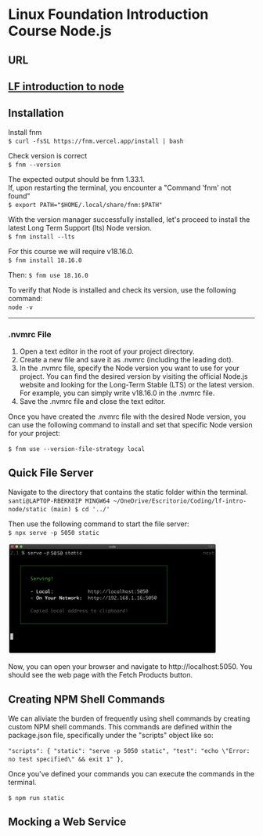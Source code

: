 # Linux Foundation Introduction Course Node.js

## URL

## [LF introduction to node](https://training.linuxfoundation.org/training/introduction-to-nodejs-lfw111/)

## Installation

Install fnm  
`$ curl -fsSL ht‌tps://fnm.vercel.app/install | bash`

Check version is correct  
`$ fnm --version`

The expected output should be fnm 1.33.1.  
If, upon restarting the terminal, you encounter a "Command 'fnm' not found"  
`$ export PATH="$HOME/.local/share/fnm:$PATH"`

With the version manager successfully installed, let's proceed to install the latest Long Term Support (lts) Node version.  
`$ fnm install --lts`

For this course we will require v18.16.0.  
` $ fnm install 18.16.0 `

Then:
` $ fnm use 18.16.0 `

To verify that Node is installed and check its version, use the following command:  
`node -v`

---

### .nvmrc File

1. Open a text editor in the root of your project directory.
2. Create a new file and save it as .nvmrc (including the leading dot).
3. In the .nvmrc file, specify the Node version you want to use for your project. You can find the desired version by visiting the official Node.js website and looking for the Long-Term Stable (LTS) or the latest version. For example, you can simply write v18.16.0 in the .nvmrc file.
4. Save the .nvmrc file and close the text editor.

Once you have created the .nvmrc file with the desired Node version, you can use the following command to install and set that specific Node version for your project:

`$ fnm use --version-file-strategy local`

## Quick File Server

Navigate to the directory that contains the static folder within the terminal.
`santi@LAPTOP-RBEKK8IP MINGW64 ~/OneDrive/Escritorio/Coding/lf-intro-node/static (main)
$ cd '../'`

Then use the following command to start the file server:  
`$ npx serve -p 5050 static`

![terminal expected output](/images/server-running.png)

Now, you can open your browser and navigate to http://localhost:5050. You should see the web page with the Fetch Products button.

## Creating NPM Shell Commands

We can aliviate the burden of frequently using shell commands by creating custom NPM shell commands. This commands are defined within the package.json file, specifically under the "scripts" object like so:

`"scripts": {
    "static": "serve -p 5050 static",
    "test": "echo \"Error: no test specified\" && exit 1"
  },`

Once you've defined your commands you can execute the commands in the terminal.

`$ npm run static`

## Mocking a Web Service
